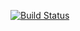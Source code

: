 [![Build Status](https://travis-ci.org/mastensg/mandel.svg?branch=master)](https://travis-ci.org/mastensg/mandel)
